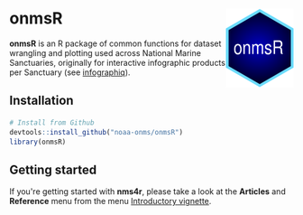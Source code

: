 # onmsR <img src="man/figures/onmsR.svg" align="right" alt="" width="120" />

**onmsR** is an R package of common functions for dataset wrangling and plotting used across National Marine Sanctuaries, originally for interactive infographic products per Sanctuary (see [infographiq](https://marinebon.org/infographiq)).

## Installation

```r
# Install from Github
devtools::install_github("noaa-onms/onmsR")
library(onmsR)
```

## Getting started

If you're getting started with **nms4r**, please take a look at the **Articles** and **Reference** menu from the menu [Introductory vignette](articles/Introduction.html).


